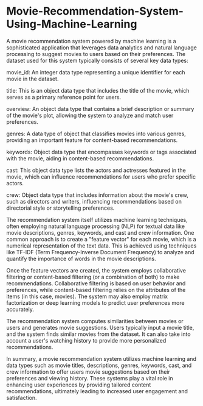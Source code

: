 # Movie-Recommendation-System-Using-Machine-Learning
A movie recommendation system powered by machine learning is a sophisticated application that leverages data analytics and natural language processing to suggest movies to users based on their preferences.
The dataset used for this system typically consists of several key data types:

movie_id: An integer data type representing a unique identifier for each movie in the dataset.

title: This is an object data type that includes the title of the movie, which serves as a primary reference point for users.

overview: An object data type that contains a brief description or summary of the movie's plot, allowing the system to analyze and match user preferences.

genres: A data type of object that classifies movies into various genres, providing an important feature for content-based recommendations.

keywords: Object data type that encompasses keywords or tags associated with the movie, aiding in content-based recommendations.

cast: This object data type lists the actors and actresses featured in the movie, which can influence recommendations for users who prefer specific actors.

crew: Object data type that includes information about the movie's crew, such as directors and writers, influencing recommendations based on directorial style or storytelling preferences.

The recommendation system itself utilizes machine learning techniques, often employing natural language processing (NLP) for textual data like movie descriptions, genres, keywords, and cast and crew information. One common approach is to create a "feature vector" for each movie, which is a numerical representation of the text data. This is achieved using techniques like TF-IDF (Term Frequency-Inverse Document Frequency) to analyze and quantify the importance of words in the movie descriptions.

Once the feature vectors are created, the system employs collaborative filtering or content-based filtering (or a combination of both) to make recommendations. Collaborative filtering is based on user behavior and preferences, while content-based filtering relies on the attributes of the items (in this case, movies). The system may also employ matrix factorization or deep learning models to predict user preferences more accurately.

The recommendation system computes similarities between movies or users and generates movie suggestions. Users typically input a movie title, and the system finds similar movies from the dataset. It can also take into account a user's watching history to provide more personalized recommendations.

In summary, a movie recommendation system utilizes machine learning and data types such as movie titles, descriptions, genres, keywords, cast, and crew information to offer users movie suggestions based on their preferences and viewing history. These systems play a vital role in enhancing user experiences by providing tailored content recommendations, ultimately leading to increased user engagement and satisfaction.







